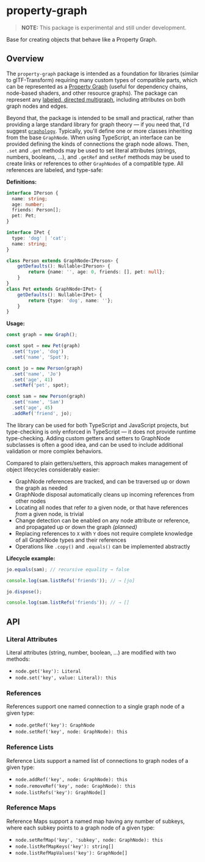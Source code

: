 # property-graph

> **NOTE:** This package is experimental and still under development.

Base for creating objects that behave like a Property Graph.

## Overview

The `property-graph` package is intended as a foundation for libraries (similar to glTF-Transform) requiring many custom types of compatible parts, which can be represented as a [Property Graph](https://www.dataversity.net/what-is-a-property-graph/#) (useful for dependency chains, node-based shaders, and other resource graphs). The package can represent any [labeled, directed multigraph](https://en.wikipedia.org/wiki/Multigraph#Labeling), including attributes on both graph nodes and edges.

Beyond that, the package is intended to be small and practical, rather than providing a large standard library for graph theory — if you need that, I'd suggest [`graphology`](https://graphology.github.io/). Typically, you'll define one or more classes inheriting from the base `GraphNode`. When using TypeScript, an interface can be provided defining the kinds of connections the graph node allows. Then, `.set` and `.get` methods may be used to set literal attributes (strings, numbers, booleans, ...), and `.getRef` and `setRef` methods may be used to create links or references to other `GraphNodes` of a compatible type. All references are labeled, and type-safe:

**Definitions:**

```typescript
interface IPerson {
  name: string;
  age: number;
  friends: Person[];
  pet: Pet;
}

interface IPet {
  type: 'dog' | 'cat';
  name: string;
}

class Person extends GraphNode<IPerson> {
	getDefaults(): Nullable<IPerson> {
		return {name: '', age: 0, friends: [], pet: null};
	}
}
class Pet extends GraphNode<IPet> {
	getDefaults(): Nullable<IPet> {
		return {type: 'dog', name: ''};
	}
}
```

**Usage:**

```typescript
const graph = new Graph();

const spot = new Pet(graph)
  .set('type', 'dog')
  .set('name', 'Spot');

const jo = new Person(graph)
  .set('name', 'Jo')
  .set('age', 41)
  .setRef('pet', spot);

const sam = new Person(graph)
  .set('name', 'Sam')
  .set('age', 45)
  .addRef('friend', jo);
```

The library can be used for both TypeScript and JavaScript projects, but type-checking is only enforced in TypeScript — it does not provide runtime type-checking. Adding custom getters and setters to GraphNode subclasses is often a good idea, and can be used to include additional validation or more complex behaviors.

Compared to plain getters/setters, this approach makes management of object lifecycles considerably easier:

- GraphNode references are tracked, and can be traversed up or down the graph as needed
- GraphNode disposal automatically cleans up incoming references from other nodes
- Locating all nodes that refer _to_ a given node, or that have references _from_ a given node, is trivial
- Change detection can be enabled on any node attribute or reference, and propagated up or down the graph *(planned)*
- Replacing references to `X` with `Y` does not require complete knowledge of all GraphNode types and their references
- Operations like `.copy()` and `.equals()` can be implemented abstractly

**Lifecycle example:**

```typescript
jo.equals(sam); // recursive equality → false

console.log(sam.listRefs('friends')); // → [jo]

jo.dispose();

console.log(sam.listRefs('friends')); // → []
```

## API

### Literal Attributes

Literal attributes (string, number, boolean, ...) are modified with two methods:

- `node.get('key'): Literal`
- `node.set('key', value: Literal): this`

### References


References support one named connection to a single graph node of a given type:

- `node.getRef('key'): GraphNode`
- `node.setRef('key', node: GraphNode): this`

### Reference Lists

Reference Lists support a named list of connections to graph nodes of a given type:

- `node.addRef('key', node: GraphNode): this`
- `node.removeRef('key', node: GraphNode): this`
- `node.listRefs('key'): GraphNode[]`

### Reference Maps

Reference Maps support a named map having any number of subkeys, where each subkey points to a graph node of a given type:

- `node.setRefMap('key', 'subkey', node: GraphNode): this`
- `node.listRefMapKeys('key'): string[]`
- `node.listRefMapValues('key'): GraphNode[]`
